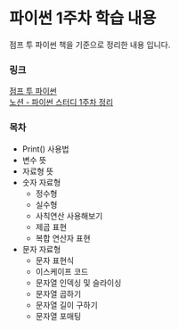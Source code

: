 # 파이썬 1주차 학습 내용
점프 투 파이썬 책을 기준으로 정리한 내용 입니다.

### 링크
[점프 투 파이썬](https://wikidocs.net/book/1)
<br>
[노션 - 파이썬 스터디 1주차 정리](https://www.notion.so/1-3a1057995a9b45ecabae5c24cdcde48e?pvs=4)

### 목차
- Print() 사용법
- 변수 뜻
- 자료형 뜻
- 숫자 자료형
  - 정수형
  - 실수형
  - 사칙연산 사용해보기
  - 제곱 표현
  - 복합 연산자 표현
- 문자 자료형
  - 문자 표현식
  - 이스케이프 코드
  - 문자열 인덱싱 및 슬라이싱
  - 문자열 곱하기
  - 문자열 길이 구하기
  - 문자열 포매팅